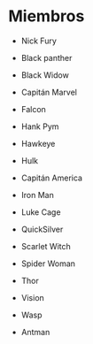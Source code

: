 # Miembros

* Nick Fury
* Black panther
* Black Widow
* Capitán Marvel
* Falcon
* Hank Pym
* Hawkeye
* Hulk

* Capitán America

* Iron Man
* Luke Cage
* QuickSilver
* Scarlet Witch
* Spider Woman
* Thor
* Vision
* Wasp
* Antman
